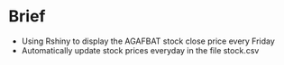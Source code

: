 # Brief
- Using Rshiny to display the AGAFBAT stock close price every Friday
- Automatically update stock prices everyday in the file stock.csv
